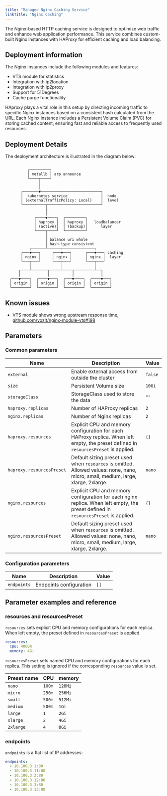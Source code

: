 ```yaml
---
title: "Managed Nginx Caching Service"
linkTitle: "Nginx Caching"
---
```



The Nginx-based HTTP caching service is designed to optimize web traffic and enhance web application performance.
This service combines custom-built Nginx instances with HAProxy for efficient caching and load balancing.

## Deployment information

The Nginx instances include the following modules and features:

- VTS module for statistics
- Integration with ip2location
- Integration with ip2proxy
- Support for 51Degrees
- Cache purge functionality

HAproxy plays a vital role in this setup by directing incoming traffic to specific Nginx instances based on a consistent hash calculated from the URL. Each Nginx instance includes a Persistent Volume Claim (PVC) for storing cached content, ensuring fast and reliable access to frequently used resources.

## Deployment Details

The deployment architecture is illustrated in the diagram below:

```

          ┌─────────┐
          │ metallb │ arp announce
          └────┬────┘
               │
               │
       ┌───────▼───────────────────────────┐
       │  kubernetes service               │  node
       │ (externalTrafficPolicy: Local)    │  level
       └──────────┬────────────────────────┘
                  │
                  │
             ┌────▼────┐  ┌─────────┐
             │ haproxy │  │ haproxy │   loadbalancer
             │ (active)│  │ (backup)│      layer
             └────┬────┘  └─────────┘
                  │
                  │ balance uri whole
                  │ hash-type consistent
           ┌──────┴──────┬──────────────┐
       ┌───▼───┐     ┌───▼───┐      ┌───▼───┐ caching
       │ nginx │     │ nginx │      │ nginx │  layer
       └───┬───┘     └───┬───┘      └───┬───┘
           │             │              │
      ┌────┴───────┬─────┴────┬─────────┴──┐
      │            │          │            │
  ┌───▼────┐  ┌────▼───┐  ┌───▼────┐  ┌────▼───┐
  │ origin │  │ origin │  │ origin │  │ origin │
  └────────┘  └────────┘  └────────┘  └────────┘

```

## Known issues

- VTS module shows wrong upstream response time, [github.com/vozlt/nginx-module-vts#198](https://github.com/vozlt/nginx-module-vts/issues/198)

## Parameters

### Common parameters

| Name                      | Description                                                                                                                          | Value   |
| ------------------------- | ------------------------------------------------------------------------------------------------------------------------------------ | ------- |
| `external`                | Enable external access from outside the cluster                                                                                      | `false` |
| `size`                    | Persistent Volume size                                                                                                               | `10Gi`  |
| `storageClass`            | StorageClass used to store the data                                                                                                  | `""`    |
| `haproxy.replicas`        | Number of HAProxy replicas                                                                                                           | `2`     |
| `nginx.replicas`          | Number of Nginx replicas                                                                                                             | `2`     |
| `haproxy.resources`       | Explicit CPU and memory configuration for each HAProxy replica. When left empty, the preset defined in `resourcesPreset` is applied. | `{}`    |
| `haproxy.resourcesPreset` | Default sizing preset used when `resources` is omitted. Allowed values: none, nano, micro, small, medium, large, xlarge, 2xlarge.    | `nano`  |
| `nginx.resources`         | Explicit CPU and memory configuration for each nginx replica. When left empty, the preset defined in `resourcesPreset` is applied.   | `{}`    |
| `nginx.resourcesPreset`   | Default sizing preset used when `resources` is omitted. Allowed values: none, nano, micro, small, medium, large, xlarge, 2xlarge.    | `nano`  |

### Configuration parameters

| Name        | Description             | Value |
| ----------- | ----------------------- | ----- |
| `endpoints` | Endpoints configuration | `[]`  |

## Parameter examples and reference

### resources and resourcesPreset

`resources` sets explicit CPU and memory configurations for each replica.
When left empty, the preset defined in `resourcesPreset` is applied.

```yaml
resources:
  cpu: 4000m
  memory: 4Gi
```

`resourcesPreset` sets named CPU and memory configurations for each replica.
This setting is ignored if the corresponding `resources` value is set.

| Preset name | CPU    | memory  |
|-------------|--------|---------|
| `nano`      | `100m` | `128Mi` |
| `micro`     | `250m` | `256Mi` |
| `small`     | `500m` | `512Mi` |
| `medium`    | `500m` | `1Gi`   |
| `large`     | `1`    | `2Gi`   |
| `xlarge`    | `2`    | `4Gi`   |
| `2xlarge`   | `4`    | `8Gi`   |


### endpoints

`endpoints` is a flat list of IP addresses:

```yaml
endpoints:
  - 10.100.3.1:80
  - 10.100.3.11:80
  - 10.100.3.2:80
  - 10.100.3.12:80
  - 10.100.3.3:80
  - 10.100.3.13:80
```

